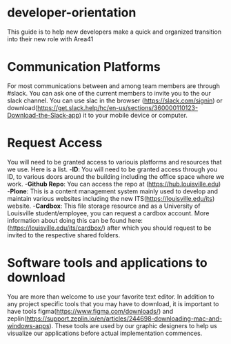 # developer-orientation
This guide is to help new developers make a quick and organized transition into their new role with Area41

# Communication Platforms
For most communications between and among team members are through #slack. 
You can ask one of the current members to invite you to the our slack channel. You can use slac in the browser (https://slack.com/signin) or download(https://get.slack.help/hc/en-us/sections/360000110123-Download-the-Slack-app) it to your mobile device or computer.

# Request Access
You will need to be granted access to variouis platforms and resources that we use. Here is a list.
-**ID**: You will need to be granted access through you ID, to various doors around the building including the office space where we work. 
-**Github Repo**: You can access the repo at (https://hub.louisville.edu)
-**Plone**: This is a content management system mainly used to develop and maintain various websites including the new    ITS(https://louisville.edu/its) website.
-**Cardbox**: This file storage resource and as a University of Louisville student/employee, you can request a cardbox account. More information about doing this can be found here: (https://louisville.edu/its/cardbox/) after which you should request to be invited to the respective shared folders.


# Software tools and applications to download
You are more than welcome to use your favorite text editor. In addition to any project specific tools that you may have to download, it is important to have tools figma(https://www.figma.com/downloads/) and zeplin(https://support.zeplin.io/en/articles/244698-downloading-mac-and-windows-apps). These tools are used by our graphic designers to help us visualize our applications before actual implementation commences. 
